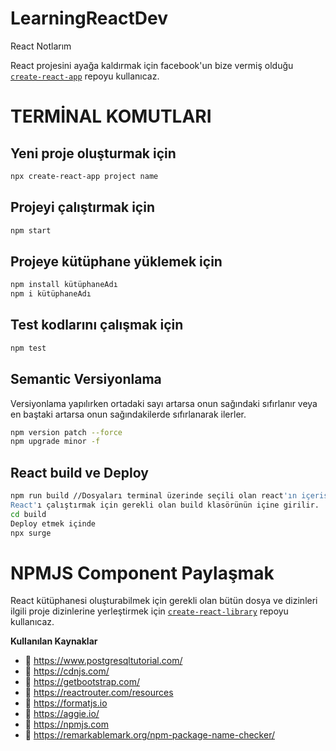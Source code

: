 # LearningReactDev
React Notlarım

React projesini ayağa kaldırmak için facebook'un bize vermiş olduğu [`create-react-app`](https://github.com/facebook/create-react-app) repoyu kullanıcaz.

# TERMİNAL KOMUTLARI

## Yeni proje oluşturmak için

```sh
npx create-react-app project name
```

## Projeyi çalıştırmak için

```sh
npm start
```

## Projeye kütüphane yüklemek için

```sh
npm install kütüphaneAdı
npm i kütüphaneAdı
```

## Test kodlarını çalışmak için

```sh
npm test
```

## Semantic Versiyonlama
Versiyonlama yapılırken ortadaki sayı artarsa onun sağındaki sıfırlanır veya en baştaki artarsa onun sağındakilerde sıfırlanarak ilerler.

```sh
npm version patch --force
npm upgrade minor -f

```

## React build ve Deploy

```sh
npm run build //Dosyaları terminal üzerinde seçili olan react'ın içerisine kurar.
React'ı çalıştırmak için gerekli olan build klasörünün içine girilir.
cd build
Deploy etmek içinde
npx surge
```

# NPMJS Component Paylaşmak

React kütüphanesi oluşturabilmek için gerekli olan bütün dosya ve dizinleri ilgili proje dizinlerine yerleştirmek için [`create-react-library`](https://github.com/transitive-bullshit/create-react-library) repoyu kullanıcaz.


**Kullanılan Kaynaklar** 
- 🌱 https://www.postgresqltutorial.com/
- 🌱 https://cdnjs.com/
- 🌱 https://getbootstrap.com/
- 🌱 https://reactrouter.com/resources
- 🌱 https://formatjs.io
- 🌱 https://aggie.io/
- 🌱 https://npmjs.com
- 🌱 https://remarkablemark.org/npm-package-name-checker/
